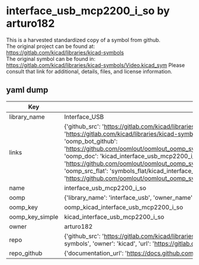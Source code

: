 # interface_usb_mcp2200_i_so by arturo182  
This is a harvested standardized copy of a symbol from github.  
The original project can be found at:  
https://gitlab.com/kicad/libraries/kicad-symbols  
The original symbol can be found in:
https://gitlab.com/kicad/libraries/kicad-symbols/Video.kicad_sym
Please consult that link for additional, details, files, and license information.  
## yaml dump  
| Key | Value |  
| --- | --- |  
| library_name | Interface_USB |  
| links | {'github_src': 'https://gitlab.com/kicad/libraries/kicad-symbols/Video.kicad_sym', 'github_src_repo': 'https://gitlab.com/kicad/libraries/kicad-symbols', 'oomp_bot': 'kicad_interface_usb_mcp2200_i_so/working', 'oomp_bot_github': 'https://github.com/oomlout/oomlout_oomp_symbol_bot/tree/main/kicad_interface_usb_mcp2200_i_so/working', 'oomp_doc': 'kicad_interface_usb_mcp2200_i_so/working', 'oomp_doc_github': 'https://github.com/oomlout/oomlout_oomp_symbol_doc/tree/main/kicad_interface_usb_mcp2200_i_so/working', 'oomp_src_flat': 'symbols_flat/kicad_interface_usb_mcp2200_i_so/working', 'oomp_src_flat_github': 'https://github.com/oomlout/oomlout_oomp_symbol_src/tree/main/kicad_interface_usb_mcp2200_i_so/working'} |  
| name | interface_usb_mcp2200_i_so |  
| oomp | {'library_name': 'interface_usb', 'owner_name': 'kicad', 'symbol_name': 'interface_usb_mcp2200_i_so'} |  
| oomp_key | oomp_kicad_interface_usb_mcp2200_i_so |  
| oomp_key_simple | kicad_interface_usb_mcp2200_i_so |  
| owner | arturo182 |  
| repo | {'github_src': 'https://gitlab.com/kicad/libraries/kicad-symbols/Video.kicad_sym', 'name': 'libraries/kicad-symbols', 'owner': 'kicad', 'url': 'https://gitlab.com/kicad/libraries/kicad-symbols'} |  
| repo_github | {'documentation_url': 'https://docs.github.com/rest/repos/repos#get-a-repository', 'message': 'Not Found'} |  

